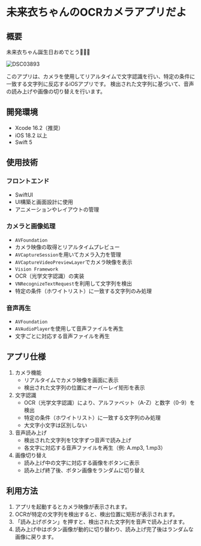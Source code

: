 # 未来衣ちゃんのOCRカメラアプリだよ

## 概要

未来衣ちゃん誕生日おめでとう🎉🎉🎉

![DSC03893](https://github.com/user-attachments/assets/e98b9695-c526-4bb8-bd73-2771d20a6c4b)


このアプリは、カメラを使用してリアルタイムで文字認識を行い、特定の条件に一致する文字列に反応するiOSアプリです。
検出された文字列に基づいて、音声の読み上げや画像の切り替えを行います。

## 開発環境

- Xcode 16.2（推奨）
- iOS 18.2 以上
- Swift 5

## 使用技術

### フロントエンド

- SwiftUI
- UI構築と画面設計に使用
- アニメーションやレイアウトの管理

### カメラと画像処理

- `AVFoundation`
- カメラ映像の取得とリアルタイムプレビュー
- `AVCaptureSession`を用いてカメラ入力を管理
- `AVCaptureVideoPreviewLayer`でカメラ映像を表示
- `Vision Framework`
- OCR（光学文字認識）の実装
- `VNRecognizeTextRequest`を利用して文字列を検出
- 特定の条件（ホワイトリスト）に一致する文字列のみ処理

### 音声再生

- `AVFoundation`
- `AVAudioPlayer`を使用して音声ファイルを再生
- 文字ごとに対応する音声ファイルを再生

## アプリ仕様

1. カメラ機能
    - リアルタイムでカメラ映像を画面に表示
    - 検出された文字列の位置にオーバーレイ矩形を表示
2. 文字認識
    - OCR（光学文字認識）により、アルファベット（A-Z）と数字（0-9）を検出
    - 特定の条件（ホワイトリスト）に一致する文字列のみ処理
    - 大文字小文字は区別しない
3. 音声読み上げ
    - 検出された文字列を1文字ずつ音声で読み上げ
    - 各文字に対応する音声ファイルを再生（例: A.mp3, 1.mp3）
4. 画像切り替え
    - 読み上げ中の文字に対応する画像をボタンに表示
    - 読み上げ終了後、ボタン画像をランダムに切り替え

## 利用方法

1. アプリを起動するとカメラ映像が表示されます。
2. OCRが特定の文字列を検出すると、検出位置に矩形が表示されます。
3. 「読み上げボタン」を押すと、検出された文字列を音声で読み上げます。
4. 読み上げ中はボタン画像が動的に切り替わり、読み上げ完了後はランダムな画像に戻ります。


